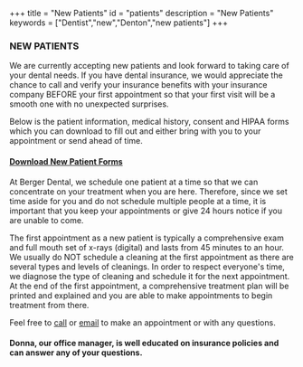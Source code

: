 +++
title = "New Patients"
id = "patients"
description = "New Patients"
keywords = ["Dentist","new","Denton","new patients"]
+++

### **NEW PATIENTS** 
We are currently accepting new patients and look forward to taking care of your dental needs. If you have dental insurance, we would appreciate the chance to call and verify your insurance benefits with your insurance company BEFORE your first appointment so that your first visit will be a smooth one with no unexpected surprises.

Below is the patient information, medical history, consent and HIPAA forms which you can download to fill out and either bring with you to your appointment or send ahead of time.

#### [Download New Patient Forms](BergerDental-NewPatientForm.pdf)

At Berger Dental, we schedule one patient at a time so that we can concentrate on your treatment when you are here. Therefore, since we set time aside for you and do not schedule multiple people at a time, it is important that you keep your appointments or give 24 hours notice if you are unable to come.

The first appointment as a new patient is typically a comprehensive exam and full mouth set of x-rays (digital) and lasts from 45 minutes to an hour. We usually do NOT schedule a cleaning at the first appointment as there are several types and levels of cleanings. In order to respect everyone's time, we diagnose the type of cleaning and schedule it for the next appointment. At the end of the first appointment, a comprehensive treatment plan will be printed and explained and you are able to make appointments to begin treatment from there.

Feel free to [call](tel:9405661828) or [email](bergerdental@bergerdental.com) to make an appointment or with any questions.

#### Donna, our office manager, is well educated on insurance policies and can answer any of your questions.
